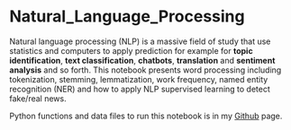 # Natural_Language_Processing

Natural language processing (NLP) is a massive field of study that use statistics and computers to apply prediction for example for **topic identification**, **text classification**, **chatbots**, **translation** and **sentiment analysis** and so forth. This notebook presents word processing including tokenization, stemming, lemmatization, work frequency, named entity recognition (NER) and how to apply NLP supervised learning to detect fake/real news.


Python functions and data files to run this notebook is in my [Github](https://github.com/MehdiRezvandehy/Natural_Language_Processing.git) page.
